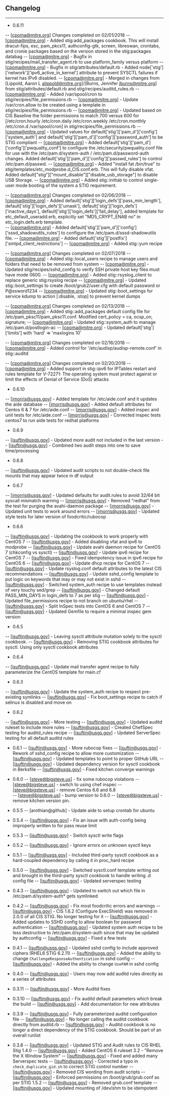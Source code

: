 ## Changelog
---------
- 0.6.11

-- [cpoma@mitre.org] Changes completed on 02/01/2018
-- [cpoma@mitre.org] - Added stig:add_packages cookbook. This will install dracut-fips, esc, pam_pkcs11, authconfig-gtk, screen, libreswan, crontabs, and cronie packages based on the version stored in the stig:packages databag
-- [cpoma@mitre.org] - Bugfix in stig/recipes/mail_transfer_agent.rb to use platform_family versus platform
-- [cpoma@mitre.org] - Bugfix in stig/attributes/default.rb - Added node['stig']['network']['ipv6_active_in_kernel'] attribute to prevent SYSCTL failures if kernel has IPv6 disabled.
-- [cpoma@mitre.org] - Merged in changes from [Lippold, Aaron L <alippold@mitre.org>]/[Burns, Jennifer <jburns@mitre.org>] from stig/attributes/default.rb and stig/recipes/auditd_rules.rb
-- [cpoma@mitre.org] - Added /var/spool/cron to stig/recipies/file_permissions.rb
-- [cpoma@mitre.org] - Update /var/cron.allow to be created using a template in stig/recipies/file_permissions.rb
-- [cpoma@mitre.org] - Updated based on CIS Baseline the folder permissions to match 700 versus 600 for [/etc/cron.hourly /etc/cron.daily /etc/cron.weekly /etc/cron.monthly /etc/cron.d /var/spool/cron] in stig/recipies/file_permissions.rb
-- [cpoma@mitre.org] - Updated values for default['stig']['pam_d']['config']['system_auth'] and default['stig']['pam_d']['config']['password_auth'] to be STIG compliant
-- [cpoma@mitre.org] - Added default['stig']['pam_d']['config']['pwquality_conf'] to configure the /etc/security/pwquality.conf file for use with the /etc/pam.d/system-auth / /etc/pam.d/password-auth changes. Added default['stig']['pam_d']['config']['passwd_rules'] to control /etc/pam.d/passwd.
-- [cpoma@mitre.org] - Added "install fat /bin/true" to stig/templates/etc_modprobe.d_CIS.conf.erb. This will fully disable vfat. Added default["stig"]["mount_disable"]["disable_usb_storage"] to disable USB Storage. 
-- [cpoma@mitre.org] - Added stig::inittab to control single-user mode booting of the system a STIG requirement.

-- [cpoma@mitre.org] Changes completed on 02/06/2018
-- [cpoma@mitre.org] - Added default['stig']['login_defs']['pass_min_length'], default['stig']['login_defs']['umask'], default['stig']['login_defs']['inactive_days'], default['stig']['login_defs']['fail_delay'], added template for etc_default_useradd.erb, explicitly set "MD5_CRYPT_ENAB no" in etc_login.defs.erb template.  
-- [cpoma@mitre.org] - Added default['stig']['pam_d']['config']['sssd_shadowutils_rules'] to configure the /etc/pam.d/sssd-shadowutils file.
-- [cpoma@mitre.org] - Added default['stig']['postfix']['smtpd_client_restrictions']
-- [cpoma@mitre.org] - Added stig::yum recipe

-- [cpoma@mitre.org] Changes completed on 02/07/2018
-- [cpoma@mitre.org] - Added stig::local_users recipe to manage users and folders that need to be removed from system
-- [cpoma@mitre.org] - Updated stig/recipes/sshd_config to verify SSH private host key files must have mode 0600.
-- [cpoma@mitre.org] - Added stig::rsyslog_client to replace generic stig:rsyslog recipe
-- [cpoma@mitre.org] - Updated stig::boot_settings to create /boot/grub2/user.cfg with default password or P@ssword1234
-- [cpoma@mitre.org] - Updated stig::boot_settings for service kdump to action [:disable, :stop] to prevent kernel dumps

-- [cpoma@mitre.org] Changes completed on 02/13/2018
-- [cpoma@mitre.org] - Added stig::add_packages default config file for /etc/pam_pksc11/pam_pksc11.conf. Modified cert_policy = ca, ocsp_on, signature;
-- [cpoma@mitre.org] - Updated stig::system_auth to manage /etc/pam.d/postlogin-ac
-- [cpoma@mitre.org] - Updated default['stig']['limits'] with 'hard' => 'maxlogins 10'

-- [cpoma@mitre.org] Changes completed on 02/16/2018
-- [cpoma@mitre.org] - Added control for '/etc/audisp/audisp-remote.conf' in stig::auditd

-- [cpoma@mitre.org] Changes completed on 02/20/2018
-- [cpoma@mitre.org] - Added support in stig::ipv6 for IPTables restart and rules template for V-72271: The operating system must protect against or limit the effects of Denial of Service (DoS) attacks

- 0.6.10

-- [jmorris@usgs.gov] - Added template for /etc/aide.conf and it updates the aide database
-- [jmorris@usgs.gov] - Added default attributes for Centos 6 & 7 for /etc/aide.conf
-- [jmorris@usgs.gov] - Added inspec and unit tests for /etc/aide.conf
-- [jmorris@usgs.gov] - Corrected inspec tests centos7 to run aide tests for redhat platforms

- 0.6.9

-- [isuftin@usgs.gov] - Updated more audit not included in the last version
-- [isuftin@usgs.gov] - Combined two audit steps into one to save time/processing

- 0.6.8

-- [isuftin@usgs.gov] - Updated audit scripts to not double-check file mounts that
may appear twice in df output

- 0.6.7

-- [jmorris@usgs.gov] - Updated defaults for audit.rules to avoid 32/64 bit syscall mismatch warning
-- [jmorris@usgs.gov] - Removed "redhat" from the test for purging the avahi-daemon package
-- [jmorris@usgs.gov] - Updated unit tests to work around errors
-- [jmorris@usgs.gov] - Updated style tests for later version of foodcritic/rubocop

- 0.6.6

-- [isuftin@usgs.gov] - Updating the cookbook to work properly with CentOS 7
-- [isuftin@usgs.gov] - Added disabling vfat and ipv6 to modprobe
-- [isuftin@usgs.gov] - Update avahi daemon recipe for CentOS 7 (chkconfig vs sysctl)
-- [isuftin@usgs.gov] - Update ipv6 recipe for CentOS 7
-- [isuftin@usgs.gov] - Fixed idempotency issue in ipv6 recipe for CentOS 6
-- [isuftin@usgs.gov] - Update dhcp recipe for CentOS 7
-- [isuftin@usgs.gov] - Update rsyslog.conf default attributes to the latest CIS recommendations
-- [isuftin@usgs.gov] - Update sshd_config template to put logic on keywords that may or may not exist in sshd
-- [isuftin@usgs.gov] - Switched system_auth recipe to use templates instead of very touchy sed/grep
-- [isuftin@usgs.gov] - Changed default PASS_MIN_DAYS in login_defs to 7 as per stig
-- [isuftin@usgs.gov] - Updated file_permissions recipe to not branch on ubuntu/rhel
-- [isuftin@usgs.gov] - Split InSpec tests into CentOS 6 and CentOS 7
-- [isuftin@usgs.gov] - Updated Gemfile to require a minimal inspec gem version

- 0.6.5

-- [isuftin@usgs.gov] - Leaving sysctl attribute mutation solely to the sysctl cookbook.
-- [isuftin@usgs.gov] - Removing STIG cookbook attributes for sysctl. Using only sysctl cookbook attributes

- 0.6.4

-- [isuftin@usgs.gov] - Update mail transfer agent recipe to fully parameterize the CentOS template for main.cf

- 0.6.3

-- [isuftin@usgs.gov] - Update the system_auth recipe to respect pre-existing symlinks
-- [isuftin@usgs.gov] - Fix boot_settings recipe to catch if selinux is disabled and move on

- 0.6.2

-- [isuftin@usgs.gov] - More testing
-- [isuftin@usgs.gov] - Updated auditd ruleset to include more rules
-- [isuftin@usgs.gov] - Created ChefSpec testing for auditd_rules recipe
-- [isuftin@usgs.gov] - Updated ServerSpec testing for all default auditd rules

- 0.6.1
-- [isuftin@usgs.gov] - More rubocop fixes
-- [isuftin@usgs.gov] - Rework of sshd_config recipe to allow more customization
-- [isuftin@usgs.gov] - Updated templates to point to proper GitHub URL
-- [isuftin@usgs.gov] - Updated dependency version for sysctl cookbook in Berksfile
-- [isuftin@usgs.gov] - Fixed kitchen converge warnings

- 0.6.0
-- [steve@bigsteve.us] - fix some rubocop violations
-- [steve@bigsteve.us] - switch to using chef inspec
-- [steve@bigsteve.us] - remove Centos 6.6 and 6.8  
-- [steve@bigsteve.us] - bump version to 0.6.0
-- [steve@bigsteve.us] - remove kitchen version pin.

- 0.5.5
-- [arothian@github] - Update aide to setup crontab for ubuntu

- 0.5.4
-- [isuftin@usgs.gov] - Fix an issue with auth-config being improperly written to for pass reuse limit

- 0.5.3
-- [isuftin@usgs.gov] - Switch sysctl write flags

- 0.5.2
-- [isuftin@usgs.gov] - Ignore errors on unknown sysctl keys

- 0.5.1
-- [isuftin@usgs.gov] - Included third-party sysctl cookbook as a hard-coupled dependency by calling it in proc_hard recipe

- 0.5.0
-- [isuftin@usgs.gov] - Switched sysctl.conf template writing out and brought in the third-party sysctl cookbook to handle writing .d config file
-- [isuftin@usgs.gov] - Updated serverspec testing

- 0.4.3
-- [isuftin@usgs.gov] - Updated to switch out which file in /etc/pam.d/system-auth* gets symlinked

- 0.4.2
-- [isuftin@usgs.gov] - Fix most foodcritic errors and warnings
-- [isuftin@usgs.gov] - CIS 1.6.2 (Configure ExecShield) was removed in 2.0.0 of all CIS STIG. No longer testing for it
-- [isuftin@usgs.gov] - Added updates to SSHD config to allow boolean for password authentication
-- [isuftin@usgs.gov] - Updated system auth recipe to be less destructive to /etc/pam.d/system-auth since that may be updated by authconfig
-- [isuftin@usgs.gov] - Fixed a few tests


- 0.4.1
-- [isuftin@usgs.gov] - Updated sshd config to include approved ciphers (RHEL6 STIG 6.2.11)
-- [isuftin@usgs.gov] - Added the ability to change `ChallengeResponseAuthentication` in sshd config
-- [isuftin@usgs.gov] - Added the ability to change `UsePAM` in sshd config

- 0.4.0
-- [isuftin@usgs.gov] - Users may now add auditd rules directly as a series of attributes

- 0.3.11
-- [isuftin@usgs.gov] - More Auditd fixes

- 0.3.10
-- [isuftin@usgs.gov] - Fix auditd default parameters which break the build
-- [isuftin@usgs.gov] - Add documentation for new attributes

- 0.3.9
-- [isuftin@usgs.gov] - Fully parameterized auditd configuration file
-- [isuftin@usgs.gov] - No longer calling the auditd cookbook directly from auditd.rb
-- [isuftin@usgs.gov] - Auditd cookbook is no longer a direct dependency of the STIG cookbook. Should be part of an overall runlist

- 0.3.8
-- [isuftin@usgs.gov] - Updated STIG and Audit rules to CIS RHEL Stig 1.4.0
-- [isuftin@usgs.gov] - Added CentOS 6 ruleset 3.2 - "Remove the X Window System"
-- [isuftin@usgs.gov] - Fixed and added many Serverspec tests
-- [isuftin@usgs.gov] - Corrected a typo in `check_duplicate_gid.sh` to correct STIG control number
-- [isuftin@usgs.gov] - Removed CIS wording from audit scripts
-- [isuftin@usgs.gov] - Enforced permissions on /boot/grub/grub.conf as per STIG 1.5.2
-- [isuftin@usgs.gov] - Removed grub.conf template
-- [isuftin@usgs.gov] - Updated mounting of /dev/shm to be idempotent
